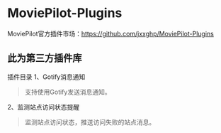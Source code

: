 # MoviePilot-Plugins
MoviePilot官方插件市场：https://github.com/jxxghp/MoviePilot-Plugins

## 此为第三方插件库

插件目录
1、Gotify消息通知
> 支持使用Gotify发送消息通知。

2、监测站点访问状态提醒
> 监测站点访问状态，推送访问失败的站点消息。
